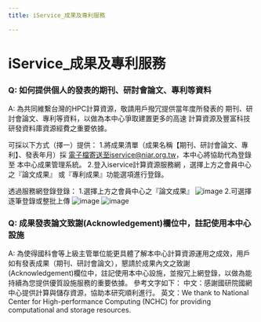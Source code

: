 ```yaml
---
title: iService_成果及專利服務

---
```


# iService_成果及專利服務

### Q: 如何提供個人的發表的期刊、研討會論文、專利等資料
A: 
為共同維繫台灣的HPC計算資源，敬請用戶撥冗提供當年度所發表的
期刊、研討會論文、專利等資料，以做為本中心爭取建置更多的高速
計算資源及豐富科技研發資料庫資源經費之重要依據。

可採以下方式（擇一）提供： 
1.將成果清單（成果名稱【期刊、研討會論文、專利】、發表年月）採
  電子檔寄送至iservice@niar.org.tw，本中心將協助代為登錄至
  本中心成果管理系統。 
2.登入iservice計算資源服務網 ，選擇上方之會員中心之『論文成果』
  或『專利成果』功能選項進行登錄。


透過服務網登錄登錄：
1.選擇上方之會員中心之『論文成果』
![image](https://hackmd.io/_uploads/rJAgmsY-ee.png)
2.可選擇逐筆登錄或整批上傳
![image](https://hackmd.io/_uploads/Hy-Hmot-gl.png)
![image](https://hackmd.io/_uploads/rJDf7sKWgg.png)



### Q: 成果發表論文致謝(Acknowledgement)欄位中，註記使用本中心設施
A: 
為使得國科會等上級主管單位能更具體了解本中心計算資源運用之成效，用戶如有發表成果（期刊、研討會論文），懇請於成果內文之致謝(Acknowledgement)欄位中，註記使用本中心設施，並撥冗上網登錄，以做為能持續為您提供優質設施服務的重要依據。
參考文字如下：
中文：感謝國研院國網中心提供計算與儲存資源，協助本研究順利進行。
英文：We thank to National Center for High-performance Computing (NCHC) for providing computational and storage resources.
